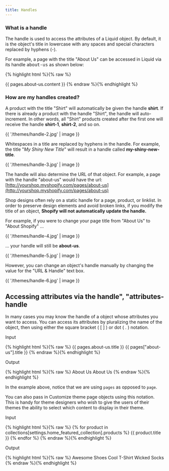```yaml
---
title: Handles
---
```


### What is a handle

The handle is used to access the attributes of a Liquid object. By default, it is the object's title in lowercase with any spaces and special characters replaced by hyphens (-). 

For example, a page with the title "About Us" can be accessed in Liquid via its handle <tt>about-us</tt> as shown below:

{% highlight html %}{% raw %}
<!-- the content of the About Us page -->
{{ pages.about-us.content }}
{% endraw %}{% endhighlight %} 

### How are my handles created?

A product with the title "Shirt" will automatically be given the handle **shirt**. If there is already a product with the handle "Shirt", the handle will auto-increment. In other words, all "Shirt" products created after the first one will receive the handle **shirt-1**, **shirt-2**, and so on. 

{{ '/themes/handle-2.jpg' | image }}

Whitespaces in a title are replaced by hyphens in the handle. For example, the title "*My Shiny New Title*" will result in a handle called **my-shiny-new-title**.

{{ '/themes/handle-3.jpg' | image }}

The handle will also determine the URL of that object. For example, a page with the handle "about-us" would have the url: [http://yourshop.myshopify.com/pages/about-us](http://yourshop.myshopify.com/pages/about-us)

Shop designs often rely on a static handle for a page, product, or linklist. In order to preserve design elements and avoid broken links, if you modify the title of an object, **Shopify will not automatically update the handle.** 

For example, if you were to change your page title from "About Us" to "About Shopify" ...

{{ '/themes/handle-4.jpg' | image }}

... your handle will still be **about-us**.

{{ '/themes/handle-5.jpg' | image }}

However, you can change an object's handle manually by changing the value for the "URL & Handle" text box. 

{{ '/themes/handle-6.jpg' | image }}



## Accessing attributes via the handle", "attributes-handle


In many cases you may know the handle of a object whose attributes you want to access. You can access its attributes by pluralizing the name of the object, then using either the square bracket ( [ ] ) or dot ( . ) notation. 

<p class="input">Input</p>
<div>
{% highlight html %}{% raw %}
{{ pages.about-us.title }} 
{{ pages["about-us"].title }}
{% endraw %}{% endhighlight %}
</div>

<p class="output">Output</p>
<div>
{% highlight html %}{% raw %}
About Us
About Us
{% endraw %}{% endhighlight %}
</div>

In the example above, notice that we are using <code>pages</code> as opposed to <code>page</code>. 

You can also pass in Customize theme page objects using this notation. This is handy for theme designers who wish to give the users of their themes the ability to select which content to display in their theme. 

<p class="input">Input</p>
<div>
{% highlight html %}{% raw %}
{% for product in collections[settings.home_featured_collection].products %}
	{{ product.title }}
{% endfor %}
{% endraw %}{% endhighlight %}
</div>

<p class="output">Output</p>
<div>
{% highlight html %}{% raw %}
Awesome Shoes
Cool T-Shirt
Wicked Socks
{% endraw %}{% endhighlight %}
</div>




